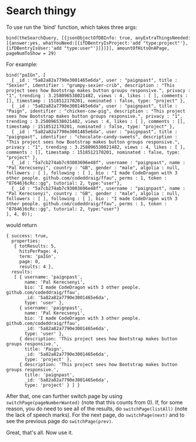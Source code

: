 # Search thingy

To use run the 'bind' function, which takes three args:

```bind(theSearchQuery, [{jsonObjectOfDBInfo: true, anyExtraThingsNeeded: [{answer:yes, whatYouNeed:[{ifDBentryIsProject:'add "type:project"'},{ifDBentryIsUser:'add "type:user"'}]}]}], amountOfHitsOnAPage, pageNumToShow = 29)```

For example:

```
bind("paIGn", [
  { _id : "5a82a82a7790e3001465e6da", user : "paignpast", title : "Sexier", identifier : "grumpy-sexier-crib", description : "This project sees how Bootstrap makes button groups responsive.", privacy : "1", trending : 3.258096538021482, views : 4, likes : [ ], comments : [], timestamp : 1518512170201, nominated : false, type: "project" },
  { _id : "5a82a82a7790e3001465e6da", user : "paignpast", title : "Paign", identifier : "chicken-cow-pig", description : "This project sees how Bootstrap makes button groups responsive.", privacy : "1", trending : 3.258096538021482, views : 4, likes : [ ], comments : [], timestamp : 1518512170201, nominated : false, type: "project" },
  { _id : "5a82a82a7790e3001465e6da", user : "paignpast", title : "paignpast", identifier : "chocolate-candy-sweets", description : "This project sees how Bootstrap makes button groups responsive.", privacy : "1", trending : 3.258096538021482, views : 4, likes : [ ], comments : [], timestamp : 1518512170201, nominated : false, type: "project" },
  { _id : "5a7cb274ab7c93003696e48f", username : "paignpast", name : "Pal Kerecsenyi", country : "GB", gender : "male", algolia : null, followers : [ ], following : [ ], bio : "I made CodeDragon with 3 other people. github.com/codeddraig/ffau", perms : 1, token : "87646}6cRc::gg", tutorial: 2, type:"user"},
  { _id : "5a7cb274ab7c93003696e48f", username : "paignpast", name : "Pal Kerecsenyi", country : "GB", gender : "male", algolia : null, followers : [ ], following : [ ], bio : "I made CodeDragon with 3 other people. github.com/codeddraig/ffau", perms : 1, token : "87646}6cRc::gg", tutorial: 2, type:"user"}
], 4, 0));
```

would return

```
{ success: true,
  properties: 
   { totResults: 5,
     hitsPerPage: 4,
     term: 'paIGn',
     page: 0,
     results: 4 },
  results: 
   [ { username: 'paignpast',
       name: 'Pal Kerecsenyi',
       bio: 'I made CodeDragon with 3 other people. github.com/codeddraig/ffau',
       _id: '5a82a82a7790e3001465e6da',
       type: 'user' },
     { username: 'paignpast',
       name: 'Pal Kerecsenyi',
       bio: 'I made CodeDragon with 3 other people. github.com/codeddraig/ffau',
       _id: '5a82a82a7790e3001465e6da',
       type: 'user' },
     { description: 'This project sees how Bootstrap makes button groups responsive.',
       title: 'Paign',
       _id: '5a82a82a7790e3001465e6da',
       type: 'project' },
     { description: 'This project sees how Bootstrap makes button groups responsive.',
       title: 'paignpast',
       _id: '5a82a82a7790e3001465e6da',
       type: 'project' } ] }
```

After that, one can further switch page by using `switchPage(pageNumberWanted)` (note that this counts from 0). If, for some reason, you do need to see all of the results, do `switchPage(listAll)` (note the lack of speech marks). For the next page, do `switchPage(next)` and to see the previous page do `switchPage(prev)`.

Great, that's all. Now use it.
